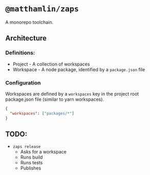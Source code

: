 # `@matthamlin/zaps`

A monorepo toolchain.

## Architecture

### Definitions:

- Project - A collection of workspaces
- Workspace - A node package, identified by a `package.json` file

### Configuration

Workspaces are defined by a `workspaces` key in the project root package.json file (similar to yarn workspaces).

```json
{
  "workspaces": ["packages/*"]
}
```

## TODO:

- `zaps release`
  - Asks for a workspace
  - Runs build
  - Runs tests
  - Publishes
